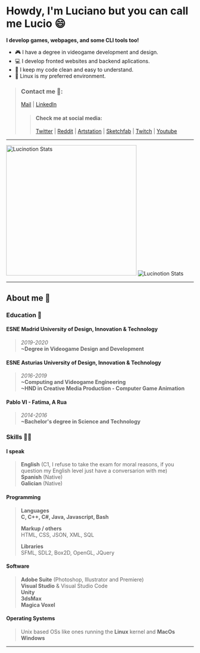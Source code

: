 # Howdy, I'm Luciano but you can call me Lucio 😄

**I develop games, webpages, and some CLI tools too!**

* 🎮 I have a degree in videogame development and design.
* 💻 I develop fronted websites and backend aplications.
* 🧽 I keep my code clean and easy to understand.
* 🐧 Linux is my preferred environment.

>### Contact me 💬:
> [Mail](mailto:lucinotion@pm.me) |
> [LinkedIn](https://www.linkedin.com/in/luciano-candal-61b37017b)
>>#### Check me at social media:
>> [Twitter](https://twitter.com/Lucinotion) |
>> [Reddit](https://www.reddit.com/user/Lucinotion) |
>> [Artstation](https://www.artstation.com/lucinotion) |
>> [Sketchfab](https://sketchfab.com/Lucinotion) |
>> [Twitch](https://www.twitch.tv/lucinotion) |
>> [Youtube](www.youtube.com/channel/UC2uS5lrFONH93pkqpcfhC-w)

---

<img style="width: 350px;" alt="Lucinotion Stats" src="https://github-readme-stats.vercel.app/api?username=lucinotion&show_icons=true" />

<img style="display:inline;" alt="Lucinotion Stats" src="https://github-readme-stats.vercel.app/api/top-langs/?username=lucinotion&layout=compact" />

---

## About me 💭

### Education 📝

#### ESNE Madrid University of Design, Innovation & Technology
> *2019-2020*  
> **~Degree in Videogame Design and Development**

#### ESNE Asturias University of Design, Innovation & Technology
> *2016-2019*  
> **~Computing and Videogame Engineering**  
> **~HND in Creative Media Production - Computer Game Animation**
  
#### Pablo VI - Fatima, A Rua
> *2014-2016*  
> **~Bachelor's degree in Science and Technology**

### Skills 👨‍💻

#### I speak

> **English** (C1, I refuse to take the exam for moral reasons, if you question my English level just have a conversarion with me)  
> **Spanish** (Native)  
> **Galician** (Native)

#### Programming 

> **Languages**  
> **C, C++, C#, Java, Javascript, Bash**  
>
> **Markup / others**  
> HTML, CSS, JSON, XML, SQL  
>
> **Libraries**  
> SFML, SDL2, Box2D, OpenGL, JQuery

#### Software

> **Adobe Suite** (Photoshop, Illustrator and Premiere)  
> **Visual Studio** & Visual Studio Code  
> **Unity**  
> **3dsMax**  
> **Magica Voxel**  

#### Operating Systems

> Unix based OSs like ones running the **Linux** kernel and **MacOs**  
> **Windows**

---

